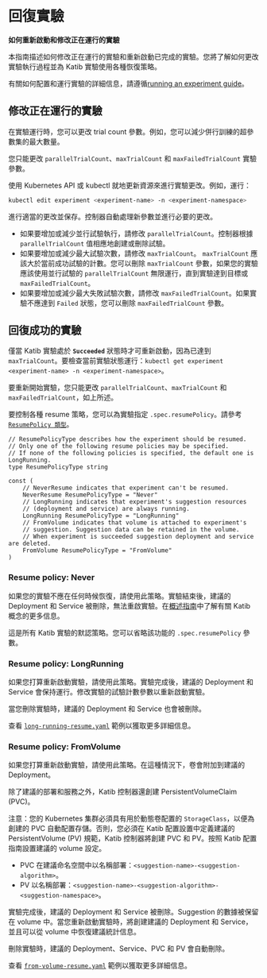 # 回復實驗

**如何重新啟動和修改正在運行的實驗**

本指南描述如何修改正在運行的實驗和重新啟動已完成的實驗。您將了解如何更改實驗執行過程並為 Katib 實驗使用各種恢復策略。

有關如何配置和運行實驗的詳細信息，請遵循[running an experiment guide](./experiment.md)。

## 修改正在運行的實驗

在實驗運行時，您可以更改 trial count 參數。例如，您可以減少併行訓練的超參數集的最大數量。

您只能更改 `parallelTrialCount`、`maxTrialCount` 和 `maxFailedTrialCount` 實驗參數。

使用 Kubernetes API 或 kubectl 就地更新資源來進行實驗更改。例如，運行：

```bash
kubectl edit experiment <experiment-name> -n <experiment-namespace>
```

進行適當的更改並保存。控制器自動處理新參數並進行必要的更改。

- 如果要增加或減少並行試驗執行，請修改 `parallelTrialCount`。控制器根據 `parallelTrialCount` 值相應地創建或刪除試驗。
- 如果要增加或減少最大試驗次數，請修改 `maxTrialCount`。 `maxTrialCount` 應該大於當前成功試驗的計數。您可以刪除 `maxTrialCount` 參數，如果您的實驗應該使用並行試驗的 `parallelTrialCount` 無限運行，直到實驗達到目標或 `maxFailedTrialCount`。
- 如果要增加或減少最大失敗試驗次數，請修改 `maxFailedTrialCount`。如果實驗不應達到 `Failed` 狀態，您可以刪除 `maxFailedTrialCount` 參數。

## 回復成功的實驗

僅當 Katib 實驗處於 **`Succeeded`** 狀態時才可重新啟動，因為已達到 `maxTrialCount`。要檢查當前實驗狀態運行：`kubectl get experiment <experiment-name> -n <experiment-namespace>`。

要重新開始實驗，您只能更改 `parallelTrialCount`、`maxTrialCount` 和 `maxFailedTrialCount`，如上所述。

要控制各種 resume 策略，您可以為實驗指定 `.spec.resumePolicy`。請參考 [`ResumePolicy 類型`](https://github.com/kubeflow/katib/blob/318f66890ebee00eba9893f7145d366795caa1d0/pkg/apis/controller/experiments/v1beta1/experiment_types.go#L60)。

```golang
// ResumePolicyType describes how the experiment should be resumed.
// Only one of the following resume policies may be specified.
// If none of the following policies is specified, the default one is LongRunning.
type ResumePolicyType string

const (
	// NeverResume indicates that experiment can't be resumed.
	NeverResume ResumePolicyType = "Never"
	// LongRunning indicates that experiment's suggestion resources
	// (deployment and service) are always running.
	LongRunning ResumePolicyType = "LongRunning"
	// FromVolume indicates that volume is attached to experiment's
	// suggestion. Suggestion data can be retained in the volume.
	// When experiment is succeeded suggestion deployment and service are deleted.
	FromVolume ResumePolicyType = "FromVolume"
)
```

### Resume policy: Never

如果您的實驗不應在任何時候恢復，請使用此策略。實驗結束後，建議的 Deployment 和 Service 被刪除，無法重啟實驗。在[概述指南](https://www.kubeflow.org/docs/components/katib/overview/#katib-concepts)中了解有關 Katib 概念的更多信息。

這是所有 Katib 實驗的默認策略。您可以省略該功能的 `.spec.resumePolicy` 參數。

### Resume policy: LongRunning

如果您打算重新啟動實驗，請使用此策略。實驗完成後，建議的 Deployment 和 Service 會保持運行。修改實驗的試驗計數參數以重新啟動實驗。

當您刪除實驗時，建議的 Deployment 和 Service 也會被刪除。

查看 [`long-running-resume.yaml`](https://github.com/kubeflow/katib/blob/master/examples/v1beta1/resume-experiment/long-running-resume.yaml#L19) 範例以獲取更多詳細信息。

### Resume policy: FromVolume

如果您打算重新啟動實驗，請使用此策略。在這種情況下，卷會附加到建議的 Deployment。

除了建議的部署和服務之外，Katib 控制器還創建 PersistentVolumeClaim (PVC)。

注意：您的 Kubernetes 集群必須具有用於動態卷配置的 `StorageClass`，以便為創建的 PVC 自動配置存儲。否則，您必須在 Katib 配置設置中定義建議的 PersistentVolume (PV) 規範，Katib 控制器將創建 PVC 和 PV。按照 Katib 配置指南設置建議的 volume 設定。

- PVC 在建議命名空間中以名稱部署：`<suggestion-name>-<suggestion-algorithm>`。
- PV 以名稱部署：`<suggestion-name>-<suggestion-algorithm>-<suggestion-namespace>`。

實驗完成後，建議的 Deployment 和 Service 被刪除。Suggestion 的數據被保留在 volume 中。當您重新啟動實驗時，將創建建議的 Deployment 和 Service，並且可以從 volume 中恢復建議統計信息。

刪除實驗時，建議的 Deployment、Service、PVC 和 PV 會自動刪除。

查看 [`from-volume-resume.yaml`](https://github.com/kubeflow/katib/blob/master/examples/v1beta1/resume-experiment/from-volume-resume.yaml#L19) 範例以獲取更多詳細信息。